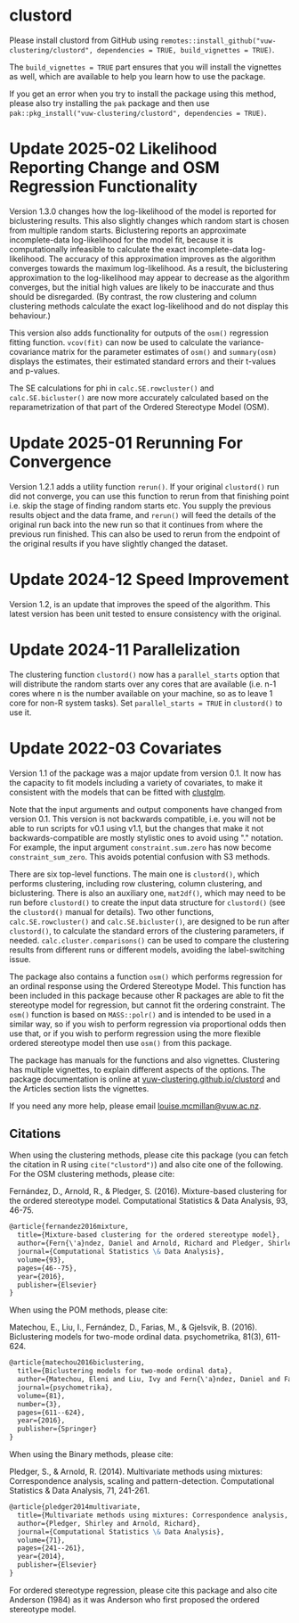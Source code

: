 # clustord

Please install clustord from GitHub using `remotes::install_github("vuw-clustering/clustord", dependencies = TRUE, build_vignettes = TRUE)`. 

The `build_vignettes = TRUE` part ensures that you will install the vignettes as well, which are available to help you learn how to use the package.

If you get an error when you try to install the package using this method, please also try installing the `pak` package and then use `pak::pkg_install("vuw-clustering/clustord", dependencies = TRUE)`.

# Update 2025-02 Likelihood Reporting Change and OSM Regression Functionality

Version 1.3.0 changes how the log-likelihood of the model is reported for biclustering results. This also slightly changes which random start is chosen from multiple random starts. Biclustering reports an approximate incomplete-data log-likelihood for the model fit, because it is computationally infeasible to calculate the exact incomplete-data log-likelihood. The accuracy of this approximation improves as the algorithm converges towards the maximum log-likelihood. As a result, the biclustering approximation to the log-likelihood may appear to decrease as the algorithm converges, but the initial high values are likely to be inaccurate and thus should be disregarded. (By contrast, the row clustering and column clustering methods calculate the exact log-likelihood and do not display this behaviour.)

This version also adds functionality for outputs of the `osm()` regression fitting function. `vcov(fit)` can now be used to calculate the variance-covariance matrix for the parameter estimates of `osm()` and `summary(osm)` displays the estimates, their estimated standard errors and their t-values and p-values.

The SE calculations for phi in `calc.SE.rowcluster()` and `calc.SE.bicluster()` are now more accurately calculated based on the reparametrization of that part of the Ordered Stereotype Model (OSM).

# Update 2025-01 Rerunning For Convergence

Version 1.2.1 adds a utility function `rerun()`. If your original `clustord()` run did not converge, you can use this function to rerun from that finishing point i.e. skip the stage of finding random starts etc. You supply the previous results object and the data frame, and `rerun()` will feed the details of the original run back into the new run so that it continues from where the previous run finished. This can also be used to rerun from the endpoint of the original results if you have slightly changed the dataset.

# Update 2024-12 Speed Improvement

Version 1.2, is an update that improves the speed of the algorithm. This latest version has been unit tested to ensure consistency with the original.

# Update 2024-11 Parallelization

The clustering function `clustord()` now has a `parallel_starts` option that will distribute the random starts over any cores that are available (i.e. n-1 cores where n is the number available on your machine, so as to leave 1 core for non-R system tasks). Set `parallel_starts = TRUE` in `clustord()` to use it.

# Update 2022-03 Covariates

Version 1.1 of the package was a major update from version 0.1. It now has the capacity to fit models including a variety of covariates, to make it consistent with the models that can be fitted with [clustglm](https://github.com/vuw-clustering/clustglm).

Note that the input arguments and output components have changed from version 0.1. This version is not backwards compatible, i.e. you will not be able to run scripts for v0.1 using v1.1, but the changes that make it not backwards-compatible are mostly stylistic ones to avoid using "." notation. For example, the input argument `constraint.sum.zero` has now become `constraint_sum_zero`. This avoids potential confusion with S3 methods.

There are six top-level functions. The main one is `clustord()`, which performs
clustering, including row clustering, column clustering, and biclustering. There
is also an auxiliary one, `mat2df()`, which may need to be run before
`clustord()` to create the input data structure for `clustord()` (see the
`clustord()` manual for details). Two other functions, `calc.SE.rowcluster()`
and `calc.SE.bicluster()`, are designed to be run after `clustord()`, to
calculate the standard errors of the clustering parameters, if needed.
`calc.cluster.comparisons()` can be used to compare the clustering results from
different runs or different models, avoiding the label-switching issue.

The package also contains a function `osm()` which performs regression for an 
ordinal response using the Ordered Stereotype Model. This function has been
included in this package because other R packages are able to fit the stereotype
model for regression, but cannot fit the ordering constraint. The `osm()` 
function is based on `MASS::polr()` and is intended to be used in a similar way,
so if you wish to perform regression via proportional odds then use that, or if 
you wish to perform regression using the more flexible ordered stereotype model
then use `osm()` from this package. 

The package has manuals for the functions and also vignettes. Clustering has 
multiple vignettes, to explain different aspects of the options. The package
documentation is online at 
[vuw-clustering.github.io/clustord](vuw-clustering.github.io/clustord) 
and the Articles section lists the vignettes.

If you need any more help, please email louise.mcmillan@vuw.ac.nz.

## Citations

When using the clustering methods, please cite this package (you can fetch
the citation in R using `cite("clustord")`) and also cite one of the following.
For the OSM clustering methods, please cite:

Fernández, D., Arnold, R., & Pledger, S. (2016). Mixture-based clustering for the ordered stereotype model. Computational Statistics & Data Analysis, 93, 46-75.

````markdown
@article{fernandez2016mixture,
  title={Mixture-based clustering for the ordered stereotype model},
  author={Fern{\'a}ndez, Daniel and Arnold, Richard and Pledger, Shirley},
  journal={Computational Statistics \& Data Analysis},
  volume={93},
  pages={46--75},
  year={2016},
  publisher={Elsevier}
}
````

When using the POM methods, please cite:

Matechou, E., Liu, I., Fernández, D., Farias, M., & Gjelsvik, B. (2016). Biclustering models for two-mode ordinal data. psychometrika, 81(3), 611-624.

````markdown
@article{matechou2016biclustering,
  title={Biclustering models for two-mode ordinal data},
  author={Matechou, Eleni and Liu, Ivy and Fern{\'a}ndez, Daniel and Farias, Miguel and Gjelsvik, Bergljot},
  journal={psychometrika},
  volume={81},
  number={3},
  pages={611--624},
  year={2016},
  publisher={Springer}
}
````

When using the Binary methods, please cite:

Pledger, S., & Arnold, R. (2014). Multivariate methods using mixtures: Correspondence analysis, scaling and pattern-detection. Computational Statistics & Data Analysis, 71, 241-261.

````markdown
@article{pledger2014multivariate,
  title={Multivariate methods using mixtures: Correspondence analysis, scaling and pattern-detection},
  author={Pledger, Shirley and Arnold, Richard},
  journal={Computational Statistics \& Data Analysis},
  volume={71},
  pages={241--261},
  year={2014},
  publisher={Elsevier}
}
````

For ordered stereotype regression, please cite this package and also cite
Anderson (1984) as it was Anderson who first proposed the ordered stereotype
model.

